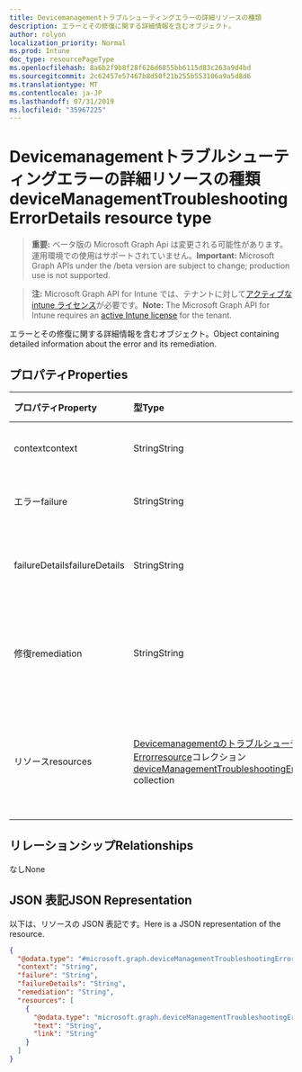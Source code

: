 ```yaml
---
title: Devicemanagementトラブルシューティングエラーの詳細リソースの種類
description: エラーとその修復に関する詳細情報を含むオブジェクト。
author: rolyon
localization_priority: Normal
ms.prod: Intune
doc_type: resourcePageType
ms.openlocfilehash: 8a6b2f9b8f28f626d6855bb6115d83c263a9d4bd
ms.sourcegitcommit: 2c62457e57467b8d50f21b255b553106a9a5d8d6
ms.translationtype: MT
ms.contentlocale: ja-JP
ms.lasthandoff: 07/31/2019
ms.locfileid: "35967225"
---
```

# <a name="devicemanagementtroubleshootingerrordetails-resource-type"></a><span data-ttu-id="96ee3-103">Devicemanagementトラブルシューティングエラーの詳細リソースの種類</span><span class="sxs-lookup"><span data-stu-id="96ee3-103">deviceManagementTroubleshootingErrorDetails resource type</span></span>

> <span data-ttu-id="96ee3-104">**重要:** ベータ版の Microsoft Graph Api は変更される可能性があります。運用環境での使用はサポートされていません。</span><span class="sxs-lookup"><span data-stu-id="96ee3-104">**Important:** Microsoft Graph APIs under the /beta version are subject to change; production use is not supported.</span></span>

> <span data-ttu-id="96ee3-105">**注:** Microsoft Graph API for Intune では、テナントに対して[アクティブな intune ライセンス](https://go.microsoft.com/fwlink/?linkid=839381)が必要です。</span><span class="sxs-lookup"><span data-stu-id="96ee3-105">**Note:** The Microsoft Graph API for Intune requires an [active Intune license](https://go.microsoft.com/fwlink/?linkid=839381) for the tenant.</span></span>

<span data-ttu-id="96ee3-106">エラーとその修復に関する詳細情報を含むオブジェクト。</span><span class="sxs-lookup"><span data-stu-id="96ee3-106">Object containing detailed information about the error and its remediation.</span></span>

## <a name="properties"></a><span data-ttu-id="96ee3-107">プロパティ</span><span class="sxs-lookup"><span data-stu-id="96ee3-107">Properties</span></span>
|<span data-ttu-id="96ee3-108">プロパティ</span><span class="sxs-lookup"><span data-stu-id="96ee3-108">Property</span></span>|<span data-ttu-id="96ee3-109">型</span><span class="sxs-lookup"><span data-stu-id="96ee3-109">Type</span></span>|<span data-ttu-id="96ee3-110">説明</span><span class="sxs-lookup"><span data-stu-id="96ee3-110">Description</span></span>|
|:---|:---|:---|
|<span data-ttu-id="96ee3-111">context</span><span class="sxs-lookup"><span data-stu-id="96ee3-111">context</span></span>|<span data-ttu-id="96ee3-112">String</span><span class="sxs-lookup"><span data-stu-id="96ee3-112">String</span></span>|<span data-ttu-id="96ee3-113">まだ文書化されていません</span><span class="sxs-lookup"><span data-stu-id="96ee3-113">Not yet documented</span></span>|
|<span data-ttu-id="96ee3-114">エラー</span><span class="sxs-lookup"><span data-stu-id="96ee3-114">failure</span></span>|<span data-ttu-id="96ee3-115">String</span><span class="sxs-lookup"><span data-stu-id="96ee3-115">String</span></span>|<span data-ttu-id="96ee3-116">まだ文書化されていません</span><span class="sxs-lookup"><span data-stu-id="96ee3-116">Not yet documented</span></span>|
|<span data-ttu-id="96ee3-117">failureDetails</span><span class="sxs-lookup"><span data-stu-id="96ee3-117">failureDetails</span></span>|<span data-ttu-id="96ee3-118">String</span><span class="sxs-lookup"><span data-stu-id="96ee3-118">String</span></span>|<span data-ttu-id="96ee3-119">問題の詳細な説明。</span><span class="sxs-lookup"><span data-stu-id="96ee3-119">The detailed description of what went wrong.</span></span>|
|<span data-ttu-id="96ee3-120">修復</span><span class="sxs-lookup"><span data-stu-id="96ee3-120">remediation</span></span>|<span data-ttu-id="96ee3-121">String</span><span class="sxs-lookup"><span data-stu-id="96ee3-121">String</span></span>|<span data-ttu-id="96ee3-122">この問題を修復する方法の詳細な説明。</span><span class="sxs-lookup"><span data-stu-id="96ee3-122">The detailed description of how to remediate this issue.</span></span>|
|<span data-ttu-id="96ee3-123">リソース</span><span class="sxs-lookup"><span data-stu-id="96ee3-123">resources</span></span>|<span data-ttu-id="96ee3-124">[Devicemanagementのトラブルシューティング Errorresource](../resources/intune-troubleshooting-devicemanagementtroubleshootingerrorresource.md)コレクション</span><span class="sxs-lookup"><span data-stu-id="96ee3-124">[deviceManagementTroubleshootingErrorResource](../resources/intune-troubleshooting-devicemanagementtroubleshootingerrorresource.md) collection</span></span>|<span data-ttu-id="96ee3-125">このエラーについての有用なドキュメントへのリンクを示します。</span><span class="sxs-lookup"><span data-stu-id="96ee3-125">Links to helpful documentation about this failure.</span></span>|

## <a name="relationships"></a><span data-ttu-id="96ee3-126">リレーションシップ</span><span class="sxs-lookup"><span data-stu-id="96ee3-126">Relationships</span></span>
<span data-ttu-id="96ee3-127">なし</span><span class="sxs-lookup"><span data-stu-id="96ee3-127">None</span></span>

## <a name="json-representation"></a><span data-ttu-id="96ee3-128">JSON 表記</span><span class="sxs-lookup"><span data-stu-id="96ee3-128">JSON Representation</span></span>
<span data-ttu-id="96ee3-129">以下は、リソースの JSON 表記です。</span><span class="sxs-lookup"><span data-stu-id="96ee3-129">Here is a JSON representation of the resource.</span></span>
<!-- {
  "blockType": "resource",
  "@odata.type": "microsoft.graph.deviceManagementTroubleshootingErrorDetails"
}
-->
``` json
{
  "@odata.type": "#microsoft.graph.deviceManagementTroubleshootingErrorDetails",
  "context": "String",
  "failure": "String",
  "failureDetails": "String",
  "remediation": "String",
  "resources": [
    {
      "@odata.type": "microsoft.graph.deviceManagementTroubleshootingErrorResource",
      "text": "String",
      "link": "String"
    }
  ]
}
```





